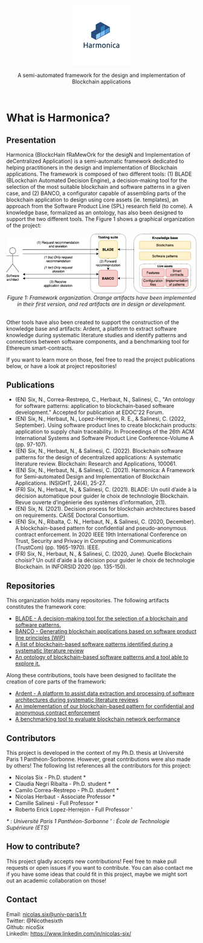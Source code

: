 <div align="center">
  <img style="max-width: 50%; max-height: 50%;"src="profile/banner.png" />
  <p>
    A semi-automated framework for the design and implementation of Blockchain applications
  </p>
  <br/>
</div> 

# What is Harmonica?

## Presentation

Harmonica (BlockcHain fRaMewOrk for the desigN and Implementation of deCentralized Application) is a semi-automatic framework dedicated to helping practitioners in the design and implementation of Blockchain applications. The framework is composed of two different tools: (1) BLADE (BLockchain Automated Decision Engine), a decision-making tool for the selection of the most suitable blockchain and software patterns in a given case, and (2) BANCO, a configurator capable of assembling parts of the blockchain application to design using core assets (ie. templates), an approach from the Software Product Line (SPL) research field (to come). 
A knowledge base, formalized as an ontology, has also been designed to support the two different tools. The Figure 1 shows a graphical organization of the project:

<div align="center">
  <img style="max-width: 100%; max-height: 50%;"src="profile/framework.png" />
  <br/>
  <i>Figure 1: Framework organization. Orange artifacts have been implemented in their first version, and red artifacts are in design or development.
  </i>
</div>  
<br />

Other tools have also been created to support the construction of the knowledge base and artifacts: Ardent, a platform to extract software knowledge during systematic literature studies and identify patterns and connections between software components, and a benchmarking tool for Ethereum smart-contracts. 

If you want to learn more on those, feel free to read the project publications below, or have a look at project repositories!

## Publications

- (EN) Six, N., Correa-Restrepo, C., Herbaut, N., Salinesi, C., "An ontology for software patterns: application to blockchain-based software development." Accepted for publication at EDOC'22 Forum.
- (EN) Six, N., Herbaut, N., Lopez-Herrejon, R. E., & Salinesi, C. (2022, September). Using software product lines to create blockchain products: application to supply chain traceability. In Proceedings of the 26th ACM International Systems and Software Product Line Conference-Volume A (pp. 97-107).
- (EN) Six, N., Herbaut, N., & Salinesi, C. (2022). Blockchain software patterns for the design of decentralized applications: A systematic literature review. Blockchain: Research and Applications, 100061.
- (EN) Six, N., Herbaut, N., & Salinesi, C. (2021). Harmonica: A Framework for Semi‐automated Design and Implementation of Blockchain Applications. INSIGHT, 24(4), 25-27.
- (FR) Six, N., Herbaut, N., & Salinesi, C. (2021). BLADE: Un outil d’aide à la décision automatique pour guider le choix de technologie Blockchain. Revue ouverte d’ingénierie des systèmes d’information, 2(1).
- (EN) Six, N. (2021). Decision process for blockchain architectures based on requirements. CAiSE Doctoral Consortium.
- (EN) Six, N., Ribalta, C. N., Herbaut, N., & Salinesi, C. (2020, December). A blockchain-based pattern for confidential and pseudo-anonymous contract enforcement. In 2020 IEEE 19th International Conference on Trust, Security and Privacy in Computing and Communications (TrustCom) (pp. 1965-1970). IEEE.
- (FR) Six, N., Herbaut, N., & Salinesi, C. (2020, June). Quelle Blockchain choisir? Un outil d'aide à la décision pour guider le choix de technologie Blockchain. In INFORSID 2020 (pp. 135-150).


## Repositories

This organization holds many repositories.
The following artifacts constitutes the framework core:

- [BLADE - A decision-making tool for the selection of a blockchain and software patterns.](https://github.com/harmonica-project/BLADE)
- [BANCO - Generating blockchain applications based on software product line principles (WIP)](https://github.com/harmonica-project/BANCO)
- [A list of blockchain-based software patterns identified during a systematic literature review](https://github.com/harmonica-project/blockchain-patterns-collection)
- [An ontology of blockchain-based software patterns and a tool able to explore it.](https://github.com/harmonica-project/blockchain-patterns-ontology)


Along these contributions, tools have been designed to facilitate the creation of core parts of the framework:
- [Ardent - A platform to assist data extraction and processing of software architectures during systematic literature reviews](https://github.com/harmonica-project/Ardent)
- [An implementation of our blockchain-based pattern for confidential and anonymous contract enforcement](https://github.com/harmonica-project/slc-implementation)
- [A benchmarking tool to evaluate blockchain network performance](https://github.com/harmonica-project/sc-archi-gen)

## Contributors

This project is developed in the context of my Ph.D. thesis at Université Paris 1 Panthéon-Sorbonne. However, great contributions were also made by others! The following list references all the contributors for this project:

- Nicolas Six - Ph.D. student *
- Claudia Negri Ribalta - Ph.D. student *
- Camilo Correa-Restrepo - Ph.D. student *
- Nicolas Herbaut - Associate Professor *
- Camille Salinesi - Full Professor *
- Roberto Erick Lopez-Herrejon - Full Professor '

_* : Université Paris 1 Panthéon-Sorbonne_
_' : École de Technologie Supérieure (ÉTS)_

## How to contribute?

This project gladly accepts new contributions! Feel free to make pull requests or open issues if you want to contribute. You can also contact me if you have some ideas that could fit in this project, maybe we might sort out an academic collaboration on those!

## Contact

Email: nicolas.six@univ-paris1.fr  
Twitter: @Nicothesixth  
Github: nicoSix  
LinkedIn: https://www.linkedin.com/in/nicolas-six/  
